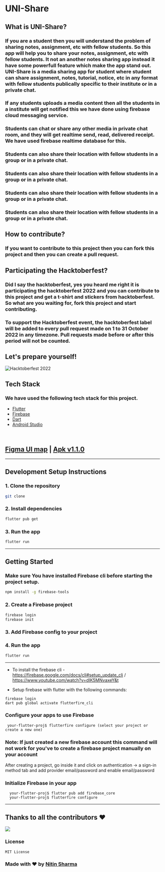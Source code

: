 # UNI-Share

## What is UNI-Share?

### If you are a student then you will understand the problem of sharing notes, assignment, etc with fellow students. So this app will help you to share your notes, assignment, etc with fellow students. It not an another notes sharing app instead it have some powerfull feature which make the app stand out. UNI-Share is a media sharing app for student where student can share assignment, notes, tutorial, notice, etc in any format with fellow students publically specific to their institute or in a private chat.
### If any students uploads a media content then all the students in a institute will get notified this we have done using firebase cloud messaging service.
### Students can chat or share any other media in private chat room, and they will get realtime send, read, delivered receipt. We have used firebase realtime database for this.
### Students can also share their location with fellow students in a group or in a private chat.
### Students can also share their location with fellow students in a group or in a private chat.
### Students can also share their location with fellow students in a group or in a private chat.
### Students can also share their location with fellow students in a group or in a private chat.

## How to contribute?

### If you want to contribute to this project then you can fork this project and then you can create a pull request.

## Participating the Hacktoberfest?
### Did I say the hacktoberfest, yes you heard me right it is participating the hacktoberfest 2022 and you can contribute to this project and get a t-shirt and stickers from hacktoberfest. So what are you waiting for, fork this project and start contributing.

### To support the Hacktoberfest event, the hacktoberfest label will be added to every pull request made on 1 to 31 October 2022 in any timezone. Pull requests made before or after this period will not be counted.

## Let's prepare yourself!

![Hacktoberfest 2022](https://github.com/RajkumarSony/HacktoberFest2022/blob/main/logo.png)


## Tech Stack

### We have used the following tech stack for this project.

* [Flutter](https://flutter.dev/)
* [Firebase](https://firebase.google.com/)
* [Dart](https://dart.dev/)
* [Android Studio](https://developer.android.com/studio)
<br>

## [Figma UI map](https://www.figma.com/file/gfaxLApOmJRt8lFrIRrWku/LPU-Share?node-id=0%3A1) | [Apk v1.1.0](https://github.com/nitin-787/mynotes/releases/tag/v1.1.0)

---

## Development Setup Instructions 

### 1. Clone the repository

```bash
git clone
```

### 2. Install dependencies

```bash
flutter pub get
```

### 3. Run the app

```bash
flutter run
```

---
## Getting Started 

### Make sure You have installed Firebase cli before starting the project setup.

```bash
npm install -g firebase-tools
```

### 2. Create a Firebase project

```bash
firebase login
firebase init
```

### 3. Add Firebase config to your project

### 4. Run the app

```bash
flutter run
```

---

- To install the firebase cli - https://firebase.google.com/docs/cli#setup_update_cli / https://www.youtube.com/watch?v=dIK5MNvaxeY&t

- Setup firebase with flutter with the following commands:

```
firebase login
dart pub global activate flutterfire_cli
```

### Configure your apps to use Firebase

```
 your-flutter-proj$ flutterfire configure (select your project or create a new one)
```

### Note: If just created a new firebase account this command will not work for you've to create a firebase project manually on your account

After creating a project, go inside it and click on authentication -> a sign-in method tab and add provider email/password and enable email/password

### Initialize Firebase in your app

```
  your-flutter-proj$ flutter pub add firebase_core
  your-flutter-proj$ flutterfire configure
```

--- 
## Thanks to all the contributors ❤️

<a href="https://github.com/nitin-787/myNotes/graphs/contributors">
  <img src="https://contrib.rocks/image?repo=nitin-787/myNotes" />
</a>


### License

```text
MIT License
```
### Made with ❤️ by [Nitin Sharma](github.com/nitin-787)